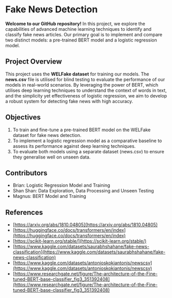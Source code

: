 # Fake News Detection

**Welcome to our GitHub repository!** In this project, we explore the capabilities of advanced machine learning techniques to identify and classify fake news articles. Our primary goal is to implement and compare two distinct models: a pre-trained BERT model and a logistic regression model.

## Project Overview

This project uses the **WELFake dataset** for training our models. The **news.csv** file is utilised for blind testing to evaluate the performance of our models in real-world scenarios. By leveraging the power of BERT, which utilises deep learning techniques to understand the context of words in text, and the simplicity yet effectiveness of logistic regression, we aim to develop a robust system for detecting fake news with high accuracy.

## Objectives

1. To train and fine-tune a pre-trained BERT model on the WELFake dataset for fake news detection.
2. To implement a logistic regression model as a comparative baseline to assess its performance against deep learning techniques.
3. To evaluate both models using a separate dataset (news.csv) to ensure they generalise well on unseen data.

## Contributors

* Brian: Logistic Regression Model and Training
* Shan Shan: Data Exploration, Data Processing and Unseen Testing
* Magnus: BERT Model and Training

## References

* [https://arxiv.org/abs/1810.04805](https://arxiv.org/abs/1810.04805)
* [https://huggingface.co/docs/transformers/en/index](https://huggingface.co/docs/transformers/en/index)
* [https://scikit-learn.org/stable/](https://scikit-learn.org/stable/)
* [https://www.kaggle.com/datasets/saurabhshahane/fake-news-classification](https://www.kaggle.com/datasets/saurabhshahane/fake-news-classification)
* [https://www.kaggle.com/datasets/antonioskokiantonis/newscsv](https://www.kaggle.com/datasets/antonioskokiantonis/newscsv)
* [https://www.researchgate.net/figure/The-architecture-of-the-Fine-tuned-BERT-base-classifier_fig3_351392408](https://www.researchgate.net/figure/The-architecture-of-the-Fine-tuned-BERT-base-classifier_fig3_351392408)

